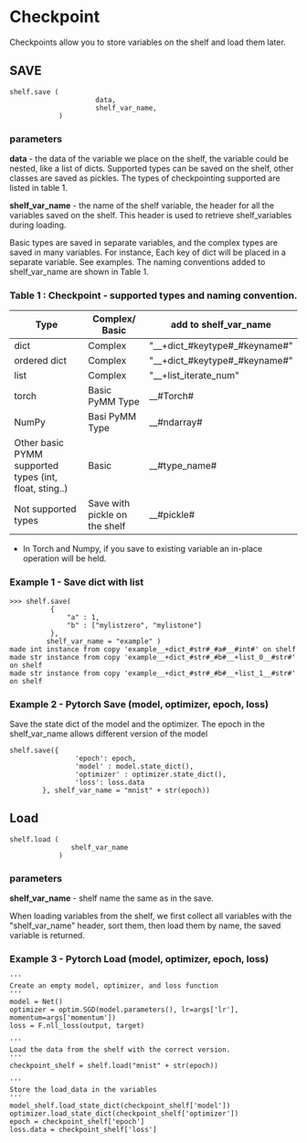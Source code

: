 
# Checkpoint 
Checkpoints allow you to store variables on the shelf and load them later.

## SAVE
```
shelf.save (
                     data, 
                     shelf_var_name, 
            )
```
### parameters
**data** - the data of the variable we place on the shelf, the variable could be nested, like a list of dicts.
Supported types can be saved on the shelf, other classes are saved as pickles. The types of checkpointing supported are listed in table 1.
 
**shelf_var_name** - the name of the shelf variable, the header for all the variables saved on the shelf. This header is used to retrieve shelf_variables during loading.   

Basic types are saved in separate variables, and the complex types are saved in many variables. For instance, Each key of dict will be placed in a separate variable. See examples.
The naming conventions added to shelf_var_name are shown in Table 1.

### Table 1 : Checkpoint - supported types and naming convention.
| Type|Complex/ Basic  |add to shelf_var_name |
|----|---|---|
| dict | Complex | "__+dict_#keytype#_#keyname#" |
| ordered dict | Complex | "__+dict_#keytype#_#keyname#" |
| list | Complex | "__+list_iterate_num" |
| torch | Basic PyMM Type | __#Torch# |
| NumPy | Basi PyMM Type | __#ndarray# |
| Other basic PYMM supported types (int, float, sting..) | Basic | __#type_name# |
| Not supported types | Save with pickle on the shelf | __#pickle#

* In Torch and Numpy, if you save to existing variable an in-place operation will be held.

### Example 1 - Save dict with list
```
>>> shelf.save(
          { 
              "a" : 1,
              "b" : ["mylistzero", "mylistone"]
          },
         shelf_var_name = "example" )
made int instance from copy 'example__+dict_#str#_#a#__#int#' on shelf
made str instance from copy 'example__+dict_#str#_#b#__+list_0__#str#' on shelf
made str instance from copy 'example__+dict_#str#_#b#__+list_1__#str#' on shelf
```

### Example 2 - Pytorch Save (model, optimizer, epoch, loss)
Save the state dict of the model and the optimizer.
The epoch in the shelf_var_name allows different version of the model
```
shelf.save({
                'epoch': epoch,
                'model' : model.state_dict(),
                'optimizer' : optimizer.state_dict(),
                'loss': loss.data
        }, shelf_var_name = "mnist" + str(epoch))
```

## Load 
```
shelf.load (
               shelf_var_name
            )
```
### parameters
**shelf_var_name** - shelf name the same as in the save. 

When loading variables from the shelf, we first collect all variables with the "shelf_var_name" header, sort them, then load them by name,
the saved variable is returned.


### Example 3 - Pytorch Load (model, optimizer, epoch, loss)

```
'''
Create an empty model, optimizer, and loss function
'''
model = Net()
optimizer = optim.SGD(model.parameters(), lr=args['lr'], momentum=args['momentum'])
loss = F.nll_loss(output, target)

'''
Load the data from the shelf with the correct version.
'''
checkpoint_shelf = shelf.load("mnist" + str(epoch))

'''
Store the load_data in the variables
'''
model_shelf.load_state_dict(checkpoint_shelf['model'])
optimizer.load_state_dict(checkpoint_shelf['optimizer'])
epoch = checkpoint_shelf['epoch']
loss.data = checkpoint_shelf['loss']
```





